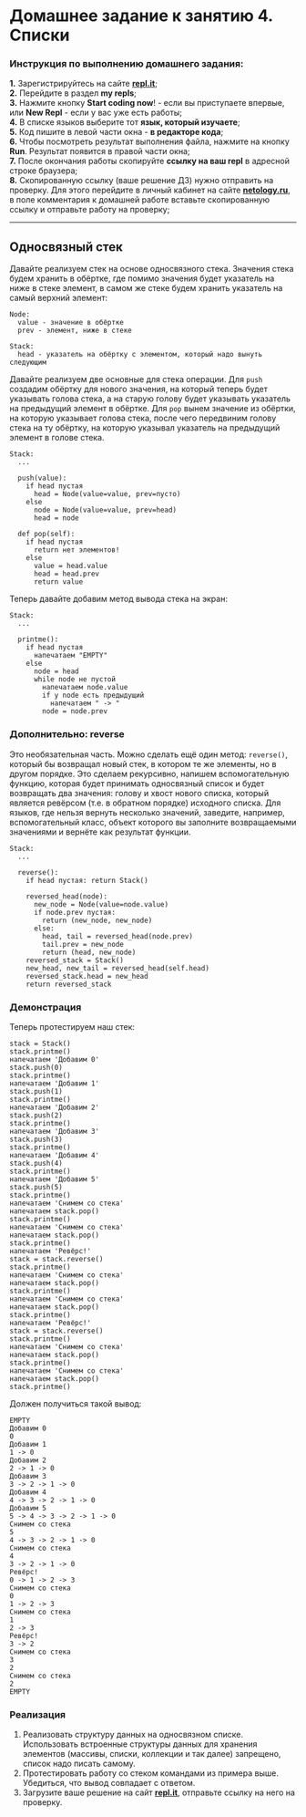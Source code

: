 # Домашнее задание к занятию 4. Списки
### Инструкция по выполнению домашнего задания:
**1.** Зарегистрируйтесь на сайте **[repl.it](https://repl.it/)**;<br>
**2.** Перейдите в раздел **my repls**;<br>
**3.** Нажмите кнопку **Start coding now**! - если вы приступаете впервые, или **New Repl** - если у вас уже есть работы;<br>
**4.** В списке языков выберите тот **язык, который изучаете**;<br>
**5.** Код пишите в левой части окна - **в редакторе кода**;<br>
**6.** Чтобы посмотреть результат выполнения файла, нажмите на кнопку **Run**. Результат появится в правой части окна;<br>
**7.** После окончания работы скопируйте **ссылку на ваш repl** в адресной строке браузера;<br>
**8.** Скопированную ссылку (ваше решение ДЗ) нужно отправить на проверку. Для этого перейдите в личный кабинет на сайте **[netology.ru](https://netology.ru/)**, в поле комментария к домашней работе вставьте скопированную ссылку и отправьте работу на проверку;

------------

## Односвязный стек

Давайте реализуем стек на основе односвязного стека. Значения стека будем хранить в обёртке, где помимо значения будет указатель на ниже в стеке элемент, в самом же стеке будем хранить указатель на самый верхний элемент:

```
Node:
  value - значение в обёртке
  prev - элемент, ниже в стеке

Stack:
  head - указатель на обёртку с элементом, который надо вынуть следующим
```

Давайте реализуем две основные для стека операции. Для `push` создадим обёртку для нового значения, на который теперь будет указывать голова стека, а на старую голову будет указывать указатель на предыдущий элемент в обёртке. Для `pop` вынем значение из обёртки, на которую указывает голова стека, после чего передвиним голову стека на ту обёртку, на которую указывал указатель на предыдущий элемент в голове стека.
```
Stack:
  ...

  push(value):
    if head пустая
      head = Node(value=value, prev=пусто)
    else
      node = Node(value=value, prev=head)
      head = node
  
  def pop(self):
    if head пустая
      return нет элементов!
    else
      value = head.value
      head = head.prev
      return value
```

Теперь давайте добавим метод вывода стека на экран:
```
Stack:
  ...

  printme():
    if head пустая
      напечатаем "EMPTY"
    else
      node = head
      while node не пустой
        напечатаем node.value
        if у node есть предыдущий
          напечатаем " -> "
        node = node.prev
```

### Дополнительно: reverse
Это необязательная часть. Можно сделать ещё один метод: `reverse()`, который бы возвращал новый стек, в котором те же элементы, но в другом порядке. Это сделаем рекурсивно, напишем вспомогательную функцию, которая будет принимать односвязный список и будет возвращать два значения: голову и хвост нового списка, который является ревёрсом (т.е. в обратном порядке) исходного списка. Для языков, где нельзя вернуть несколько значений, заведите, например, вспомогательный класс, объект которого вы заполните возвращаемыми значениями и вернёте как результат функции.

```
Stack:
  ...

  reverse():
    if head пустая: return Stack()

    reversed_head(node):
      new_node = Node(value=node.value)
      if node.prev пустая:
        return (new_node, new_node)
      else:
        head, tail = reversed_head(node.prev)
        tail.prev = new_node
        return (head, new_node)
    reversed_stack = Stack()
    new_head, new_tail = reversed_head(self.head)
    reversed_stack.head = new_head
    return reversed_stack
```

### Демонстрация
Теперь протестируем наш стек:
```
stack = Stack()
stack.printme()
напечатаем 'Добавим 0'
stack.push(0)
stack.printme()
напечатаем 'Добавим 1'
stack.push(1)
stack.printme()
напечатаем 'Добавим 2'
stack.push(2)
stack.printme()
напечатаем 'Добавим 3'
stack.push(3)
stack.printme()
напечатаем 'Добавим 4'
stack.push(4)
stack.printme()
напечатаем 'Добавим 5'
stack.push(5)
stack.printme()
напечатаем 'Снимем со стека'
напечатаем stack.pop()
stack.printme()
напечатаем 'Снимем со стека'
напечатаем stack.pop()
stack.printme()
напечатаем 'Ревёрс!'
stack = stack.reverse()
stack.printme()
напечатаем 'Снимем со стека'
напечатаем stack.pop()
stack.printme()
напечатаем 'Снимем со стека'
напечатаем stack.pop()
stack.printme()
напечатаем 'Ревёрс!'
stack = stack.reverse()
stack.printme()
напечатаем 'Снимем со стека'
напечатаем stack.pop()
stack.printme()
напечатаем 'Снимем со стека'
напечатаем stack.pop()
stack.printme()
```

Должен получиться такой вывод:
```
EMPTY
Добавим 0
0
Добавим 1
1 -> 0
Добавим 2
2 -> 1 -> 0
Добавим 3
3 -> 2 -> 1 -> 0
Добавим 4
4 -> 3 -> 2 -> 1 -> 0
Добавим 5
5 -> 4 -> 3 -> 2 -> 1 -> 0
Снимем со стека
5
4 -> 3 -> 2 -> 1 -> 0
Снимем со стека
4
3 -> 2 -> 1 -> 0
Ревёрс!
0 -> 1 -> 2 -> 3
Снимем со стека
0
1 -> 2 -> 3
Снимем со стека
1
2 -> 3
Ревёрс!
3 -> 2
Снимем со стека
3
2
Снимем со стека
2
EMPTY
```

### Реализация
1. Реализовать структуру данных на односвязном списке. Использовать встроенные структуры данных для хранения элементов (массивы, списки, коллекции и так далее) запрещено, список надо писать самому.
2. Протестировать работу со стеком командами из примера выше. Убедиться, что вывод совпадает с ответом.
3. Загрузите ваше решение на сайт **[repl.it](https://repl.it/)**, отправьте ссылку на него на проверку.

